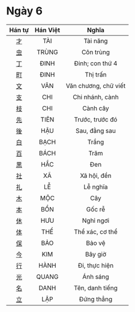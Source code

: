 <link href="styles.css" rel="stylesheet">

# Ngày 6

| Hán tự | Hán Việt | Nghĩa |
| :---: | :---: | :---: |
| [<span class="stroke-order">才</span>](https://www.tiengnhatdongian.com/kanji/giai-nghia-kanji-才) | TÀI | Tài năng |
| [<span class="stroke-order">虫</span>](https://www.tiengnhatdongian.com/kanji/giai-nghia-kanji-虫) | TRÙNG | Côn trùng |
| [<span class="stroke-order">丁</span>](https://www.tiengnhatdongian.com/kanji/giai-nghia-kanji-丁) | ĐINH | Đinh; con thứ 4 |
| [<span class="stroke-order">町</span>](https://www.tiengnhatdongian.com/kanji/giai-nghia-kanji-町) | ĐINH | Thị trấn |
| [<span class="stroke-order">文</span>](https://www.tiengnhatdongian.com/kanji/giai-nghia-kanji-文) | VĂN | Văn chương, chữ viết |
| [<span class="stroke-order">支</span>](https://www.tiengnhatdongian.com/kanji/giai-nghia-kanji-支) | CHI | Chi nhánh, cành |
| [<span class="stroke-order">枝</span>](https://www.tiengnhatdongian.com/kanji/giai-nghia-kanji-枝) | CHI | Cành cây |
| [<span class="stroke-order">先</span>](https://www.tiengnhatdongian.com/kanji/giai-nghia-kanji-先) | TIÊN | Trước, trước đó |
| [<span class="stroke-order">後</span>](https://www.tiengnhatdongian.com/kanji/giai-nghia-kanji-後) | HẬU | Sau, đằng sau |
| [<span class="stroke-order">白</span>](https://www.tiengnhatdongian.com/kanji/giai-nghia-kanji-白) | BẠCH | Trắng |
| [<span class="stroke-order">百</span>](https://www.tiengnhatdongian.com/kanji/giai-nghia-kanji-百) | BÁCH | Trăm |
| [<span class="stroke-order">黒</span>](https://www.tiengnhatdongian.com/kanji/giai-nghia-kanji-黒) | HẮC | Đen |
| [<span class="stroke-order">社</span>](https://www.tiengnhatdongian.com/kanji/giai-nghia-kanji-社) | XÃ | Xã hội, đền |
| [<span class="stroke-order">礼</span>](https://www.tiengnhatdongian.com/kanji/giai-nghia-kanji-礼) | LỄ | Lễ nghĩa |
| [<span class="stroke-order">木</span>](https://www.tiengnhatdongian.com/kanji/giai-nghia-kanji-木) | MỘC | Cây |
| [<span class="stroke-order">本</span>](https://www.tiengnhatdongian.com/kanji/giai-nghia-kanji-本) | BỔN | Gốc rễ |
| [<span class="stroke-order">休</span>](https://www.tiengnhatdongian.com/kanji/giai-nghia-kanji-休) | HƯU | Nghỉ ngơi |
| [<span class="stroke-order">体</span>](https://www.tiengnhatdongian.com/kanji/giai-nghia-kanji-体) | THỂ | Thể xác, cơ thể |
| [<span class="stroke-order">保</span>](https://www.tiengnhatdongian.com/kanji/giai-nghia-kanji-保) | BẢO | Bảo vệ |
| [<span class="stroke-order">今</span>](https://www.tiengnhatdongian.com/kanji/giai-nghia-kanji-今) | KIM | Bây giờ |
| [<span class="stroke-order">行</span>](https://www.tiengnhatdongian.com/kanji/giai-nghia-kanji-行) | HÀNH | Đi, thực hiện |
| [<span class="stroke-order">光</span>](https://www.tiengnhatdongian.com/kanji/giai-nghia-kanji-光) | QUANG | Ánh sáng |
| [<span class="stroke-order">名</span>](https://www.tiengnhatdongian.com/kanji/giai-nghia-kanji-名) | DANH | Tên, danh tiếng |
| [<span class="stroke-order">立</span>](https://www.tiengnhatdongian.com/kanji/giai-nghia-kanji-立) | LẬP | Đứng thẳng |
